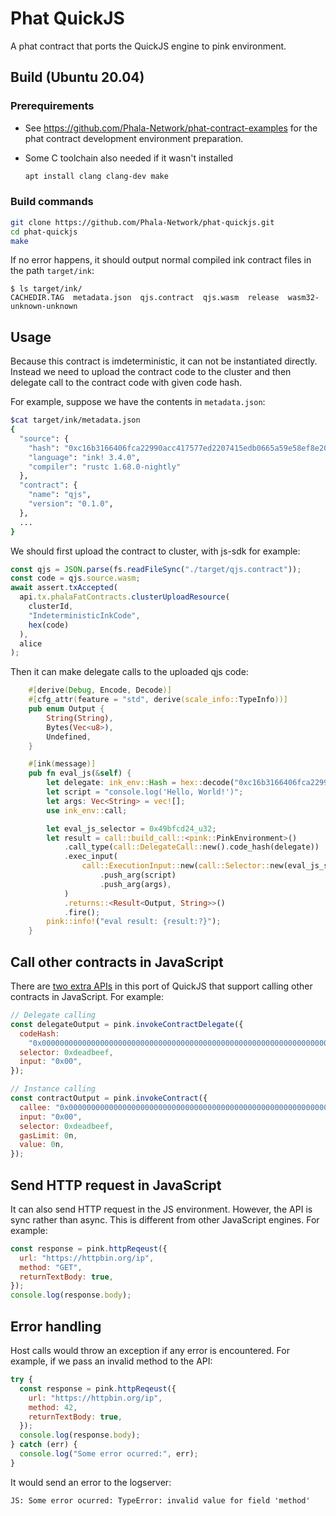 # Phat QuickJS

A phat contract that ports the QuickJS engine to pink environment.

## Build (Ubuntu 20.04)

### Prerequirements

- See https://github.com/Phala-Network/phat-contract-examples for the phat contract development environment preparation.
- Some C toolchain also needed if it wasn't installed

  ```bash
  apt install clang clang-dev make
  ```

### Build commands

```bash
git clone https://github.com/Phala-Network/phat-quickjs.git
cd phat-quickjs
make
```

If no error happens, it should output normal compiled ink contract files in the path `target/ink`:

```
$ ls target/ink/
CACHEDIR.TAG  metadata.json  qjs.contract  qjs.wasm  release  wasm32-unknown-unknown
```

## Usage

Because this contract is imdeterministic, it can not be instantiated directly. Instead we need to upload the contract code to the cluster and then delegate call to the contract code with given code hash.

For example, suppose we have the contents in `metadata.json`:

```bash
$cat target/ink/metadata.json
{
  "source": {
    "hash": "0xc16b3166406fca22990acc417577ed2207415edb0665a59e58ef8e208713c279",
    "language": "ink! 3.4.0",
    "compiler": "rustc 1.68.0-nightly"
  },
  "contract": {
    "name": "qjs",
    "version": "0.1.0",
  },
  ...
}
```

We should first upload the contract to cluster, with js-sdk for example:

```javascript
const qjs = JSON.parse(fs.readFileSync("./target/qjs.contract"));
const code = qjs.source.wasm;
await assert.txAccepted(
  api.tx.phalaFatContracts.clusterUploadResource(
    clusterId,
    "IndeterministicInkCode",
    hex(code)
  ),
  alice
);
```

Then it can make delegate calls to the uploaded qjs code:

```rust
    #[derive(Debug, Encode, Decode)]
    #[cfg_attr(feature = "std", derive(scale_info::TypeInfo))]
    pub enum Output {
        String(String),
        Bytes(Vec<u8>),
        Undefined,
    }

    #[ink(message)]
    pub fn eval_js(&self) {
        let delegate: ink_env::Hash = hex::decode("0xc16b3166406fca22990acc417577ed2207415edb0665a59e58ef8e208713c279").try_into().unwrap();
        let script = "console.log('Hello, World!')";
        let args: Vec<String> = vec![];
        use ink_env::call;

        let eval_js_selector = 0x49bfcd24_u32;
        let result = call::build_call::<pink::PinkEnvironment>()
            .call_type(call::DelegateCall::new().code_hash(delegate))
            .exec_input(
                call::ExecutionInput::new(call::Selector::new(eval_js_selector.to_be_bytes()))
                    .push_arg(script)
                    .push_arg(args),
            )
            .returns::<Result<Output, String>>()
            .fire();
        pink::info!("eval result: {result:?}");
    }
```

## Call other contracts in JavaScript

There are [two extra APIs](./npm_package/pink-env/src/index.ts) in this port of QuickJS that support calling other contracts in JavaScript.
For example:

```js
// Delegate calling
const delegateOutput = pink.invokeContractDelegate({
  codeHash:
    "0x0000000000000000000000000000000000000000000000000000000000000000",
  selector: 0xdeadbeef,
  input: "0x00",
});

// Instance calling
const contractOutput = pink.invokeContract({
  callee: "0x0000000000000000000000000000000000000000000000000000000000000000",
  input: "0x00",
  selector: 0xdeadbeef,
  gasLimit: 0n,
  value: 0n,
});
```

## Send HTTP request in JavaScript

It can also send HTTP request in the JS environment. However, the API is sync rather than async. This is different from other JavaScript engines.
For example:

```js
const response = pink.httpReqeust({
  url: "https://httpbin.org/ip",
  method: "GET",
  returnTextBody: true,
});
console.log(response.body);
```

## Error handling
Host calls would throw an exception if any error is encountered.
For example, if we pass an invalid method to the API:
```js
try {
  const response = pink.httpReqeust({
    url: "https://httpbin.org/ip",
    method: 42,
    returnTextBody: true,
  });
  console.log(response.body);
} catch (err) {
  console.log("Some error ocurred:", err);
}
```
It would send an error to the logserver:
```
JS: Some error ocurred: TypeError: invalid value for field 'method'
```
